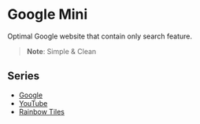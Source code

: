 # Google Mini
Optimal Google website that contain only search feature.
 > **Note**: Simple & Clean

## Series
- [Google](https://mineeric64.github.io/GoogleMini)
- [YouTube](https://mineeric64.github.io/YouTubeMini)
- [Rainbow Tiles](https://mineeric64.github.io/RainbowTiles)
